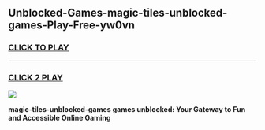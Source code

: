 
## Unblocked-Games-magic-tiles-unblocked-games-Play-Free-yw0vn
<h3>
<a href="https://premium76.site?title=magic-tiles-unblocked-games&ref=19M">CLICK TO PLAY</a></h3>
<hr>

<h3>
<a href="https://premium76.site?title=magic-tiles-unblocked-games&ref=19M">CLICK 2 PLAY</a>
  
</h3>

<a href="https://premium76.site?title=magic-tiles-unblocked-games&ref=19M"><img src="https://clearcache.store/games.png"></a>


**magic-tiles-unblocked-games games unblocked: Your Gateway to Fun and Accessible Online Gaming**
